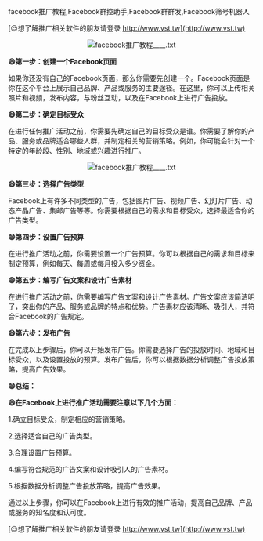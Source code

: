 facebook推广教程,Facebook群控助手,Facebook群群发,Facebook筛号机器人

[😍想了解推广相关软件的朋友请登录 http://www.vst.tw](http://www.vst.tw)

 <center><img src="https://vst.tw/MP4/tuiguang/png/0.png" alt="facebook推广教程____.txt"></center>

**😄第一步：创建一个Facebook页面**

如果你还没有自己的Facebook页面，那么你需要先创建一个。Facebook页面是你在这个平台上展示自己品牌、产品或服务的主要途径。在这里，你可以上传相关照片和视频，发布内容，与粉丝互动，以及在Facebook上进行广告投放。

**😄第二步：确定目标受众**

在进行任何推广活动之前，你需要先确定自己的目标受众是谁。你需要了解你的产品、服务或品牌适合哪些人群，并制定相关的营销策略。例如，你可能会针对一个特定的年龄段、性别、地域或兴趣进行推广。

 <center><img src="https://vst.tw/MP4/tuiguang/png/6.png" alt="facebook推广教程____.txt"></center>

**😄第三步：选择广告类型**

Facebook上有许多不同类型的广告，包括图片广告、视频广告、幻灯片广告、动态产品广告、集邮广告等等。你需要根据自己的需求和目标受众，选择最适合你的广告类型。

**😄第四步：设置广告预算**

在进行推广活动之前，你需要设置一个广告预算。你可以根据自己的需求和目标来制定预算，例如每天、每周或每月投入多少资金。

**😄第五步：编写广告文案和设计广告素材**

在进行推广活动之前，你需要编写广告文案和设计广告素材。广告文案应该简洁明了，突出你的产品、服务或品牌的特点和优势。广告素材应该清晰、吸引人，并符合Facebook的广告规定。

**😄第六步：发布广告**

在完成以上步骤后，你可以开始发布广告。你需要选择广告的投放时间、地域和目标受众，以及设置投放的预算。发布广告后，你可以根据数据分析调整广告投放策略，提高广告效果。

**😄总结：**

**😄在Facebook上进行推广活动需要注意以下几个方面：**

1.确立目标受众，制定相应的营销策略。

2.选择适合自己的广告类型。

3.合理设置广告预算。

4.编写符合规范的广告文案和设计吸引人的广告素材。

5.根据数据分析调整广告投放策略，提高广告效果。

通过以上步骤，你可以在Facebook上进行有效的推广活动，提高自己品牌、产品或服务的知名度和认可度。

[😍想了解推广相关软件的朋友请登录 http://www.vst.tw](http://www.vst.tw)



